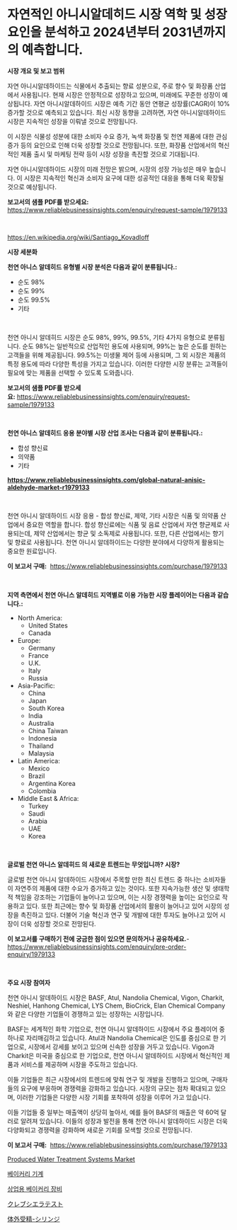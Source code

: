 <p><h1>자연적인 아니시알데히드 시장 역학 및 성장 요인을 분석하고 2024년부터 2031년까지의 예측합니다.</h1></p><p><strong>시장 개요 및 보고 범위</strong></p>
<p><p>자연 아니시알데하이드는 식물에서 추출되는 향료 성분으로, 주로 향수 및 화장품 산업에서 사용됩니다. 현재 시장은 안정적으로 성장하고 있으며, 미래에도 꾸준한 성장이 예상됩니다. 자연 아니시알데하이드 시장은 예측 기간 동안 연평균 성장률(CAGR)이 10% 증가할 것으로 예측되고 있습니다. 최신 시장 동향을 고려하면, 자연 아니시알데하이드 시장은 지속적인 성장을 이뤄낼 것으로 전망됩니다.</p><p>이 시장은 식물성 성분에 대한 소비자 수요 증가, 녹색 화장품 및 천연 제품에 대한 관심 증가 등의 요인으로 인해 더욱 성장할 것으로 전망됩니다. 또한, 화장품 산업에서의 혁신적인 제품 출시 및 마케팅 전략 등이 시장 성장을 촉진할 것으로 기대됩니다.</p><p>자연 아니시알데하이드 시장의 미래 전망은 밝으며, 시장의 성장 가능성은 매우 높습니다. 이 시장은 지속적인 혁신과 소비자 요구에 대한 성공적인 대응을 통해 더욱 확장될 것으로 예상됩니다.</p></p>
<p><strong>보고서의 샘플 PDF를 받으세요:</strong> <a href="https://www.reliablebusinessinsights.com/enquiry/request-sample/1979133">https://www.reliablebusinessinsights.com/enquiry/request-sample/1979133</a></p>
<p>&nbsp;</p>
<p><a href="https://en.wikipedia.org/wiki/Santiago_Kovadloff">https://en.wikipedia.org/wiki/Santiago_Kovadloff</a></p>
<p><strong>시장 세분화</strong></p>
<p><strong>천연 아니스 알데히드 유형별 시장 분석은 다음과 같이 분류됩니다.:</strong></p>
<p><ul><li>순도 98%</li><li>순도 99%</li><li>순도 99.5%</li><li>기타</li></ul></p>
<p>&nbsp;</p>
<p><p>천연 아니시 알데히드 시장은 순도 98%, 99%, 99.5%, 기타 4가지 유형으로 분류됩니다. 순도 98%는 일반적으로 산업적인 용도에 사용되며, 99%는 높은 순도를 원하는 고객들을 위해 제공됩니다. 99.5%는 미생물 제어 등에 사용되며, 그 외 시장은 제품의 특정 용도에 따라 다양한 특성을 가지고 있습니다. 이러한 다양한 시장 분류는 고객들이 필요에 맞는 제품을 선택할 수 있도록 도와줍니다.</p></p>
<p><strong>보고서의 샘플 PDF를 받으세요:</strong>&nbsp;<a href="https://www.reliablebusinessinsights.com/enquiry/request-sample/1979133">https://www.reliablebusinessinsights.com/enquiry/request-sample/1979133</a></p>
<p>&nbsp;</p>
<p><strong> 천연 아니스 알데히드 응용 분야별 시장 산업 조사는 다음과 같이 분류됩니다.:</strong></p>
<p><ul><li>합성 향신료</li><li>의약품</li><li>기타</li></ul></p>
<p><strong><a href="https://www.reliablebusinessinsights.com/global-natural-anisic-aldehyde-market-r1979133">https://www.reliablebusinessinsights.com/global-natural-anisic-aldehyde-market-r1979133</a></strong></p>
<p>&nbsp;</p>
<p><p>천연 아니시 알데하이드 시장 응용 - 합성 향신료, 제약, 기타 시장은 식품 및 의약품 산업에서 중요한 역할을 합니다. 합성 향신료에는 식품 및 음료 산업에서 자연 향균제로 사용되는데, 제약 산업에서는 항균 및 소독제로 사용됩니다. 또한, 다른 산업에서는 향기 및 향료로 사용됩니다. 천연 아니시 알데하이드는 다양한 분야에서 다양하게 활용되는 중요한 원료입니다.</p></p>
<p><strong>이 보고서 구매:</strong>&nbsp; <a href="https://www.reliablebusinessinsights.com/purchase/1979133">https://www.reliablebusinessinsights.com/purchase/1979133</a></p>
<p>&nbsp;</p>
<p><strong>지역 측면에서 천연 아니스 알데히드 지역별로 이용 가능한 시장 플레이어는 다음과 같습니다.:</strong></p>
<p><ul>
    <li>
        North America:
        <ul>
            <li>United States</li>
            <li>Canada</li>
        </ul>
    </li>
    <li>
        Europe:
        <ul>
            <li>Germany</li>
            <li>France</li>
            <li>U.K.</li>
            <li>Italy</li>
            <li>Russia</li>
        </ul>
    </li>
    <li>
        Asia-Pacific:
        <ul>
            <li>China</li>
            <li>Japan</li>
            <li>South Korea</li>
            <li>India</li>
            <li>Australia</li>
            <li>China Taiwan</li>
            <li>Indonesia</li>
            <li>Thailand</li>
            <li>Malaysia</li>
        </ul>
    </li>
    <li>
        Latin America:
        <ul>
            <li>Mexico</li>
            <li>Brazil</li>
            <li>Argentina Korea</li>
            <li>Colombia</li>
        </ul>
    </li>
    <li>
        Middle East & Africa:
        <ul>
            <li>Turkey</li>
            <li>Saudi</li>
            <li>Arabia</li>
            <li>UAE</li>
            <li>Korea</li>
        </ul>
    </li>
    </ul></p>
<p>&nbsp;</p>
<p><strong>글로벌 천연 아니스 알데히드 의 새로운 트렌드는 무엇입니까? 시장?</strong></p>
<p><p>글로벌 천연 아니시 알데하이드 시장에서 주목할 만한 최신 트렌드 중 하나는 소비자들이 자연주의 제품에 대한 수요가 증가하고 있는 것이다. 또한 지속가능한 생산 및 생태학적 책임을 강조하는 기업들이 늘어나고 있으며, 이는 시장 경쟁력을 높이는 요인으로 작용하고 있다. 또한 최근에는 향수 및 화장품 산업에서의 활용이 늘어나고 있어 시장의 성장을 촉진하고 있다. 더불어 기술 혁신과 연구 및 개발에 대한 투자도 늘어나고 있어 시장이 더욱 성장할 것으로 전망된다.</p></p>
<p><strong>이 보고서를 구매하기 전에 궁금한 점이 있으면 문의하거나 공유하세요.</strong>- <a href="https://www.reliablebusinessinsights.com/enquiry/pre-order-enquiry/1979133">https://www.reliablebusinessinsights.com/enquiry/pre-order-enquiry/1979133</a></p>
<p>&nbsp;</p>
<p><strong>주요 시장 참여자</strong></p>
<p><p>천연 아니시 알데하이드 시장은 BASF, Atul, Nandolia Chemical, Vigon, Charkit, Neshiel, Hanhong Chemical, LYS Chem, BioCrick, Elan Chemical Company와 같은 다양한 기업들이 경쟁하고 있는 성장하는 시장입니다. </p><p>BASF는 세계적인 화학 기업으로, 천연 아니시 알데하이드 시장에서 주요 플레이어 중 하나로 자리매김하고 있습니다. Atul과 Nandolia Chemical은 인도를 중심으로 한 기업으로, 시장에서 강세를 보이고 있으며 신속한 성장을 거두고 있습니다. Vigon과 Charkit은 미국을 중심으로 한 기업으로, 천연 아니시 알데하이드 시장에서 혁신적인 제품과 서비스를 제공하며 시장을 주도하고 있습니다. </p><p>이들 기업들은 최근 시장에서의 트렌드에 맞춰 연구 및 개발을 진행하고 있으며, 구매자들의 요구에 부응하며 경쟁력을 강화하고 있습니다. 시장의 규모는 점차 확대되고 있으며, 이러한 기업들은 다양한 시장 기회를 포착하여 성장을 이루어 가고 있습니다. </p><p>이들 기업들 중 일부는 매출액이 상당히 높아서, 예를 들어 BASF의 매출은 약 60억 달러로 알려져 있습니다. 이들의 성장과 발전을 통해 천연 아니시 알데하이드 시장은 더욱 다양화되고 경쟁력을 강화하며 새로운 기회를 모색할 것으로 전망됩니다.</p></p>
<p><strong>이 보고서 구매:</strong>&nbsp;&nbsp;<a href="https://www.reliablebusinessinsights.com/purchase/1979133">https://www.reliablebusinessinsights.com/purchase/1979133</a></p>
<p><p><a href="https://issuu.com/reportprime-2/docs/produced-water-treatment-systems-market-size-2030.">Produced Water Treatment Systems Market</a></p><p><a href="https://github.com/Hubertstyenger6685/Market-Research-Report-List-2/blob/main/1078424172855.md">베이커리 기계</a></p><p><a href="https://github.com/anton65482023/Market-Research-Report-List-2/blob/main/4779756172856.md">상업용 베이커리 장비</a></p><p><a href="https://github.com/AaronVargas43/Market-Research-Report-List-2/blob/main/7948574160740.md">クレブシエラテスト</a></p><p><a href="https://github.com/oqoeusbvpadwjs08/Market-Research-Report-List-2/blob/main/3121705160739.md">体外受精-シリンジ</a></p></p>
